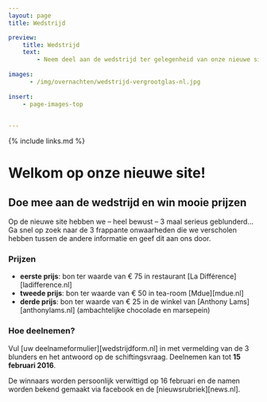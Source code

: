 ```yaml
---
layout: page
title: Wedstrijd

preview:
    title: Wedstrijd
    text: 
        - Neem deel aan de wedstrijd ter gelegenheid van onze nieuwe site en maak kans op mooie prijzen!
        
images:
      - /img/overnachten/wedstrijd-vergrootglas-nl.jpg
      
insert:
    - page-images-top

      
---
```


{% include links.md %}

# Welkom op onze nieuwe site!

## Doe mee aan de wedstrijd en win mooie prijzen

Op de nieuwe site hebben we – heel bewust –  3 maal serieus geblunderd...<br> 
Ga snel op zoek naar de 3 frappante onwaarheden die we verscholen hebben tussen de andere informatie en geef dit aan ons door.


### Prijzen

- **eerste prijs**: bon ter waarde van € 75 in restaurant [La Différence][ladifference.nl]
- **tweede prijs**: bon ter waarde van € 50 in tea-room [Mdue][mdue.nl]
- **derde prijs**: bon ter waarde van € 25 in de winkel van [Anthony Lams][anthonylams.nl] (ambachtelijke chocolade en marsepein)

### Hoe deelnemen?

Vul [uw deelnameformulier][wedstrijdform.nl] in met vermelding van de 3 blunders en het antwoord op de schiftingsvraag. Deelnemen kan tot **15 februari 2016**.

De winnaars worden persoonlijk verwittigd op 16 februari en de namen worden bekend gemaakt via facebook en de [nieuwsrubriek][news.nl].
